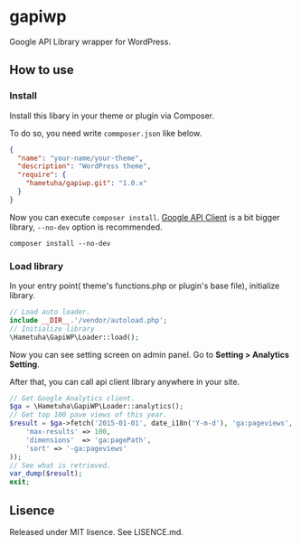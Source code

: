 # gapiwp

Google API Library wrapper for WordPress.


## How to use

### Install

Install this libary in your theme or plugin via Composer.

To do so, you need write `commposer.json` like below.

```json
{
  "name": "your-name/your-theme",
  "description": "WordPress theme",
  "require": {
    "hametuha/gapiwp.git": "1.0.x"
  }
}
```

Now you can execute `composer install`. [Google API Client](https://github.com/google/google-api-php-client) is a bit bigger library, `--no-dev` option is recommended.

```
composer install --no-dev
```

### Load library

In your entry point( theme's functions.php or plugin's base file), initialize library.

```php
// Load auto loader.
include __DIR__.'/vendor/autoload.php';
// Initialize library
\Hametuha\GapiWP\Loader::load();
```

Now you can see setting screen on admin panel. Go to **Setting > Analytics Setting**.

After that, you can call api client library anywhere in your site.

```php
// Get Google Analytics client.
$ga = \Hametuha\GapiWP\Loader::analytics();
// Get top 100 pave views of this year.
$result = $ga->fetch('2015-01-01', date_i18n('Y-m-d'), 'ga:pageviews', array(
	'max-results' => 100,
	'dimensions'  => 'ga:pagePath',
	'sort' => '-ga:pageviews'
));
// See what is retrieved.
var_dump($result);
exit;
```

## Lisence

Released under MIT lisence. See LISENCE.md.
